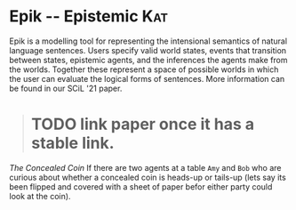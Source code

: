 # Epik -- Epistemic <span style="font-variant:small-caps;">Kat</span>

Epik is a modelling tool for representing the intensional semantics of natural
language sentences. Users specify valid world states, events that transition
between states, epistemic agents, and the inferences the agents make from the
worlds. Together these represent a space of possible worlds in which the user
can evaluate the logical forms of sentences. More information can be found in
our SCiL '21 paper.

> # TODO link paper once it has a stable link.

_The Concealed Coin_ If there are two agents at a table `Amy` and `Bob` who are
curious about whether a concealed coin is heads-up or tails-up (lets say its
been flipped and covered with a sheet of paper befor either party could look at
the coin).

